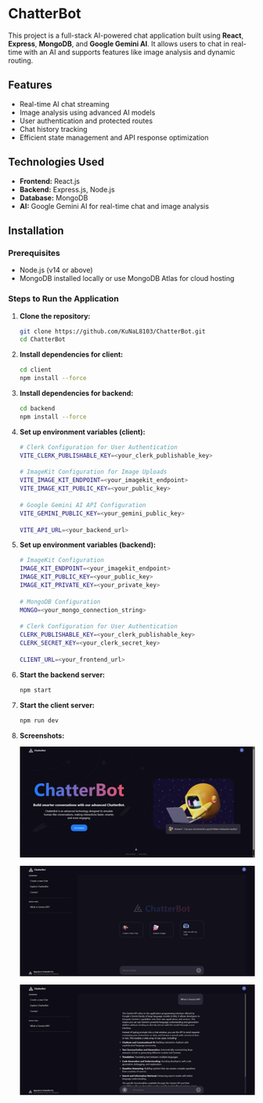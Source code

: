 # ChatterBot

This project is a full-stack AI-powered chat application built using **React**, **Express**, **MongoDB**, and **Google Gemini AI**. It allows users to chat in real-time with an AI and supports features like image analysis and dynamic routing.

## Features

- Real-time AI chat streaming
- Image analysis using advanced AI models
- User authentication and protected routes
- Chat history tracking
- Efficient state management and API response optimization

## Technologies Used

- **Frontend:** React.js
- **Backend:** Express.js, Node.js
- **Database:** MongoDB
- **AI:** Google Gemini AI for real-time chat and image analysis

## Installation

### Prerequisites

- Node.js (v14 or above)
- MongoDB installed locally or use MongoDB Atlas for cloud hosting

### Steps to Run the Application

1. **Clone the repository:**

   ```bash
   git clone https://github.com/KuNaL8103/ChatterBot.git
   cd ChatterBot

   ```

2. **Install dependencies for client:**

   ```bash
   cd client
   npm install --force

   ```

3. **Install dependencies for backend:**

   ```bash
   cd backend
   npm install --force

   ```

4. **Set up environment variables (client):**

   ```bash
   # Clerk Configuration for User Authentication
   VITE_CLERK_PUBLISHABLE_KEY=<your_clerk_publishable_key>

   # ImageKit Configuration for Image Uploads
   VITE_IMAGE_KIT_ENDPOINT=<your_imagekit_endpoint>
   VITE_IMAGE_KIT_PUBLIC_KEY=<your_public_key>

   # Google Gemini AI API Configuration
   VITE_GEMINI_PUBLIC_KEY=<your_gemini_public_key>

   VITE_API_URL=<your_backend_url>

   ```

5. **Set up environment variables (backend):**

   ```bash
   # ImageKit Configuration
   IMAGE_KIT_ENDPOINT=<your_imagekit_endpoint>
   IMAGE_KIT_PUBLIC_KEY=<your_public_key>
   IMAGE_KIT_PRIVATE_KEY=<your_private_key>

   # MongoDB Configuration
   MONGO=<your_mongo_connection_string>

   # Clerk Configuration for User Authentication
   CLERK_PUBLISHABLE_KEY=<your_clerk_publishable_key>
   CLERK_SECRET_KEY=<your_clerk_secret_key>

   CLIENT_URL=<your_frontend_url>

   ```

6. **Start the backend server:**

   ```bash
   npm start

   ```

7. **Start the client server:**

   ```bash
   npm run dev

   ```

8. **Screenshots:**

   ![screenshot](client/public/Screenshot%20(1).png)

   ![screenshot](client/public/Screenshot%20(2).png)

   ![screenshot](client/public/Screenshot%20(3).png)
